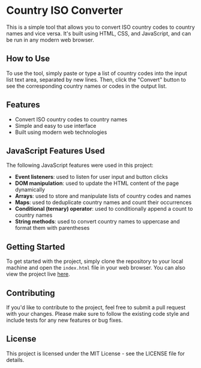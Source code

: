# Country ISO Converter

This is a simple tool that allows you to convert ISO country codes to country names and vice versa. It's built using HTML, CSS, and JavaScript, and can be run in any modern web browser.

## How to Use

To use the tool, simply paste or type a list of country codes into the input list text area, separated by new lines. Then, click the "Convert" button to see the corresponding country names or codes in the output list.

## Features

- Convert ISO country codes to country names
- Simple and easy to use interface
- Built using modern web technologies

## JavaScript Features Used

The following JavaScript features were used in this project:

- **Event listeners**: used to listen for user input and button clicks
- **DOM manipulation**: used to update the HTML content of the page dynamically
- **Arrays**: used to store and manipulate lists of country codes and names
- **Maps**: used to deduplicate country names and count their occurrences
- **Conditional (ternary) operator**: used to conditionally append a count to country names
- **String methods**: used to convert country names to uppercase and format them with parentheses

## Getting Started

To get started with the project, simply clone the repository to your local machine and open the `index.html` file in your web browser. You can also view the project live [here](https://country-iso-converter.netlify.app/).

## Contributing

If you'd like to contribute to the project, feel free to submit a pull request with your changes. Please make sure to follow the existing code style and include tests for any new features or bug fixes.

## License

This project is licensed under the MIT License - see the LICENSE file for details.
